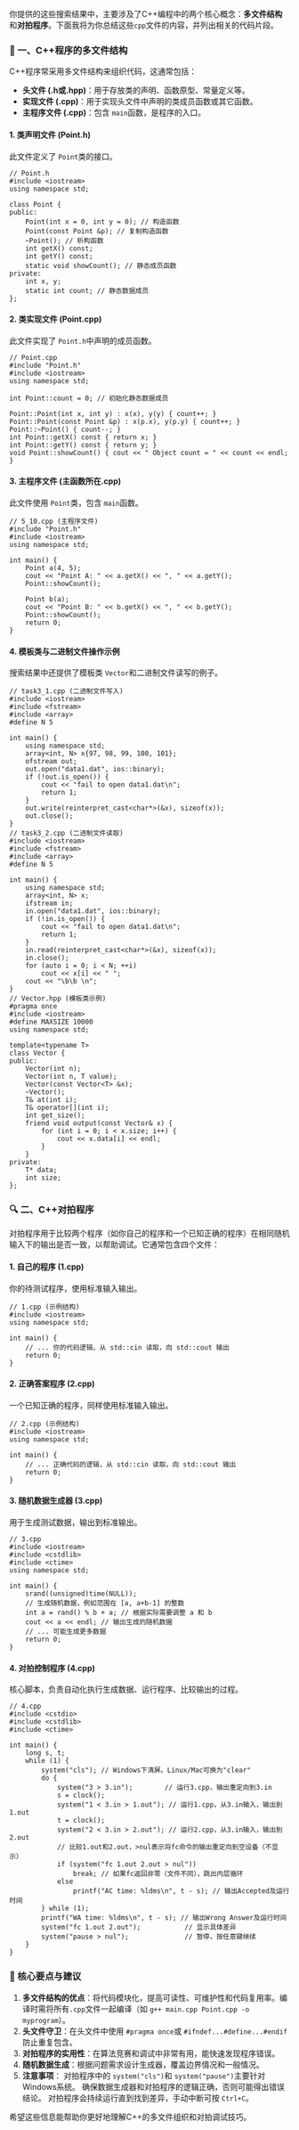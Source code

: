 你提供的这些搜索结果中，主要涉及了C++编程中的两个核心概念：**多文件结构**和**对拍程序**。下面我将为你总结这些`cpp`文件的内容，并列出相关的代码片段。

### 📁 一、C++程序的多文件结构

C++程序常采用多文件结构来组织代码，这通常包括：

- **头文件 (.h或.hpp)**：用于存放类的声明、函数原型、常量定义等。
- **实现文件 (.cpp)**：用于实现头文件中声明的类成员函数或其它函数。
- **主程序文件 (.cpp)**：包含 `main`函数，是程序的入口。

#### 1. 类声明文件 (Point.h)

此文件定义了 `Point`类的接口。

```
// Point.h
#include <iostream>
using namespace std;

class Point {
public:
    Point(int x = 0, int y = 0); // 构造函数
    Point(const Point &p); // 复制构造函数
    ~Point(); // 析构函数
    int getX() const;
    int getY() const;
    static void showCount(); // 静态成员函数
private:
    int x, y;
    static int count; // 静态数据成员
};
```

#### 2. 类实现文件 (Point.cpp)

此文件实现了 `Point.h`中声明的成员函数。

```
// Point.cpp
#include "Point.h"
#include <iostream>
using namespace std;

int Point::count = 0; // 初始化静态数据成员

Point::Point(int x, int y) : x(x), y(y) { count++; }
Point::Point(const Point &p) : x(p.x), y(p.y) { count++; }
Point::~Point() { count--; }
int Point::getX() const { return x; }
int Point::getY() const { return y; }
void Point::showCount() { cout << " Object count = " << count << endl; }
```

#### 3. 主程序文件 (主函数所在.cpp)

此文件使用 `Point`类，包含 `main`函数。

```
// 5_10.cpp (主程序文件)
#include "Point.h"
#include <iostream>
using namespace std;

int main() {
    Point a(4, 5);
    cout << "Point A: " << a.getX() << ", " << a.getY();
    Point::showCount();

    Point b(a);
    cout << "Point B: " << b.getX() << ", " << b.getY();
    Point::showCount();
    return 0;
}
```

#### 4. 模板类与二进制文件操作示例

搜索结果中还提供了模板类 `Vector`和二进制文件读写的例子。

```
// task3_1.cpp (二进制文件写入)
#include <iostream>
#include <fstream>
#include <array>
#define N 5

int main() {
    using namespace std;
    array<int, N> x{97, 98, 99, 100, 101};
    ofstream out;
    out.open("data1.dat", ios::binary);
    if (!out.is_open()) {
        cout << "fail to open data1.dat\n";
        return 1;
    }
    out.write(reinterpret_cast<char*>(&x), sizeof(x));
    out.close();
}
// task3_2.cpp (二进制文件读取)
#include <iostream>
#include <fstream>
#include <array>
#define N 5

int main() {
    using namespace std;
    array<int, N> x;
    ifstream in;
    in.open("data1.dat", ios::binary);
    if (!in.is_open()) {
        cout << "fail to open data1.dat\n";
        return 1;
    }
    in.read(reinterpret_cast<char*>(&x), sizeof(x));
    in.close();
    for (auto i = 0; i < N; ++i)
        cout << x[i] << " ";
    cout << "\b\b \n";
}
// Vector.hpp (模板类示例)
#pragma once
#include <iostream>
#define MAXSIZE 10000
using namespace std;

template<typename T>
class Vector {
public:
    Vector(int n);
    Vector(int n, T value);
    Vector(const Vector<T> &x);
    ~Vector();
    T& at(int i);
    T& operator[](int i);
    int get_size();
    friend void output(const Vector& x) {
        for (int i = 0; i < x.size; i++) {
            cout << x.data[i] << endl;
        }
    }
private:
    T* data;
    int size;
};
```

### 🔍 二、C++对拍程序

对拍程序用于比较两个程序（如你自己的程序和一个已知正确的程序）在相同随机输入下的输出是否一致，以帮助调试。它通常包含四个文件：

#### 1. 自己的程序 (1.cpp)

你的待测试程序，使用标准输入输出。

```
// 1.cpp (示例结构)
#include <iostream>
using namespace std;

int main() {
    // ... 你的代码逻辑，从 std::cin 读取，向 std::cout 输出
    return 0;
}
```

#### 2. 正确答案程序 (2.cpp)

一个已知正确的程序，同样使用标准输入输出。

```
// 2.cpp (示例结构)
#include <iostream>
using namespace std;

int main() {
    // ... 正确代码的逻辑，从 std::cin 读取，向 std::cout 输出
    return 0;
}
```

#### 3. 随机数据生成器 (3.cpp)

用于生成测试数据，输出到标准输出。

```
// 3.cpp
#include <iostream>
#include <cstdlib>
#include <ctime>
using namespace std;

int main() {
    srand((unsigned)time(NULL));
    // 生成随机数据，例如范围在 [a, a+b-1] 的整数
    int a = rand() % b + a; // 根据实际需要调整 a 和 b
    cout << a << endl; // 输出生成的随机数据
    // ... 可能生成更多数据
    return 0;
}
```

#### 4. 对拍控制程序 (4.cpp)

核心脚本，负责自动化执行生成数据、运行程序、比较输出的过程。

```
// 4.cpp
#include <cstdio>
#include <cstdlib>
#include <ctime>

int main() {
    long s, t;
    while (1) {
        system("cls"); // Windows下清屏。Linux/Mac可换为"clear"
        do {
            system("3 > 3.in");        // 运行3.cpp，输出重定向到3.in
            s = clock();
            system("1 < 3.in > 1.out"); // 运行1.cpp，从3.in输入，输出到1.out
            t = clock();
            system("2 < 3.in > 2.out"); // 运行2.cpp，从3.in输入，输出到2.out
            // 比较1.out和2.out，>nul表示将fc命令的输出重定向到空设备（不显示）
            if (system("fc 1.out 2.out > nul")) 
                break; // 如果fc返回非零（文件不同），跳出内层循环
            else
                printf("AC time: %ldms\n", t - s); // 输出Accepted及运行时间
        } while (1);
        printf("WA time: %ldms\n", t - s); // 输出Wrong Answer及运行时间
        system("fc 1.out 2.out");           // 显示具体差异
        system("pause > nul");              // 暂停，按任意键继续
    }
}
```

### 💎 核心要点与建议

1. **多文件结构的优点**：将代码模块化，提高可读性、可维护性和代码复用率。编译时需将所有`.cpp`文件一起编译（如 `g++ main.cpp Point.cpp -o myprogram`）。
2. **头文件守卫**：在头文件中使用 `#pragma once`或 `#ifndef...#define...#endif`防止重复包含。
3. **对拍程序的实用性**：在算法竞赛和调试中非常有用，能快速发现程序错误。
4. **随机数据生成**：根据问题需求设计生成器，覆盖边界情况和一般情况。
5. **注意事项**： 对拍程序中的 `system("cls")`和 `system("pause")`主要针对Windows系统。 确保数据生成器和对拍程序的逻辑正确，否则可能得出错误结论。 对拍程序会持续运行直到找到差异，手动中断可按 `Ctrl+C`。

希望这些信息能帮助你更好地理解C++的多文件组织和对拍调试技巧。